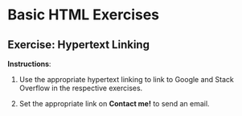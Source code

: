 # Basic HTML Exercises

## Exercise: Hypertext Linking

**Instructions**:

1. Use the appropriate hypertext linking to link to Google and Stack Overflow in the respective exercises.

2. Set the appropriate link on **Contact me!** to send an email. 
